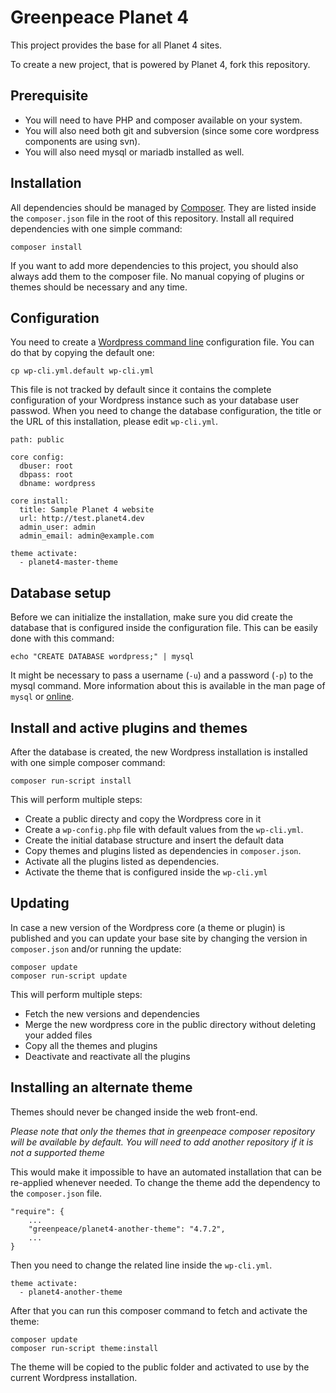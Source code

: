 # Greenpeace Planet 4

This project provides the base for all Planet 4 sites.

To create a new project, that is powered by Planet 4, fork this repository.

## Prerequisite

- You will need to have PHP and composer available on your system.
- You will also need both git and subversion (since some core wordpress components are
using svn).
- You will also need mysql or mariadb installed as well.

## Installation

All dependencies should be managed by [Composer](http://getcomposer.org).
They are listed inside the `composer.json` file in the root of this repository.
Install all required dependencies with one simple command:
```
composer install
```

If you want to add more dependencies to this project, you should also always
add them to the composer file. No manual copying of plugins or themes should be
necessary and any time.

## Configuration
You need to create a [Wordpress command line](http://wp-cli.org/) configuration file.
You can do that by copying the default one:
```
cp wp-cli.yml.default wp-cli.yml
```

This file is not tracked by default since it contains the complete configuration of
your Wordpress instance such as your database user passwod. When you need to change
the database configuration, the title or the URL of this
installation, please edit `wp-cli.yml`.
```
path: public

core config:
  dbuser: root
  dbpass: root
  dbname: wordpress

core install:
  title: Sample Planet 4 website
  url: http://test.planet4.dev
  admin_user: admin
  admin_email: admin@example.com

theme activate:
  - planet4-master-theme
```

## Database setup
Before we can initialize the installation, make sure you did create the database
that is configured inside the configuration file. This can be easily done with this
command:
```
echo "CREATE DATABASE wordpress;" | mysql
```
It might be necessary to pass a username (`-u`) and a password (`-p`) to the
mysql command. 
More information about this is available in the man page of `mysql` or 
[online](https://dev.mysql.com/doc/refman/5.7/en/mysql-command-options.html).


## Install and active plugins and themes
After the database is created, the new Wordpress installation is installed with 
one simple composer command:
```
composer run-script install
```

This will perform multiple steps:
- Create a public directy and copy the Wordpress core in it
- Create a `wp-config.php` file with default values from the `wp-cli.yml`.
- Create the initial database structure and insert the default data
- Copy themes and plugins listed as dependencies in `composer.json`.
- Activate all the plugins listed as dependencies.
- Activate the theme that is configured inside the `wp-cli.yml`

## Updating
In case a new version of the Wordpress core (a theme or plugin) is published and
you can update your base site by changing the version in `composer.json` and/or
running the update:
```
composer update
composer run-script update
```

This will perform multiple steps:
- Fetch the new versions and dependencies
- Merge the new wordpress core in the public directory without deleting your added files
- Copy all the themes and plugins
- Deactivate and reactivate all the plugins

## Installing an alternate theme
Themes should never be changed inside the web front-end. 

_Please note that only the themes that in greenpeace composer repository will be
available by default. You will need to add another repository if it is not a
supported theme_

This would make it impossible to have an automated installation that can be
re-applied whenever needed. To change the theme add the dependency to the
`composer.json` file.
```
"require": {
    ...
    "greenpeace/planet4-another-theme": "4.7.2",
    ...
}
```

Then you need to change the related line inside the `wp-cli.yml`.
```
theme activate:
  - planet4-another-theme
```

After that you can run this composer command to fetch and activate the theme:
```
composer update
composer run-script theme:install
```
The theme will be copied to the public folder and activated to use by the current
Wordpress installation.
